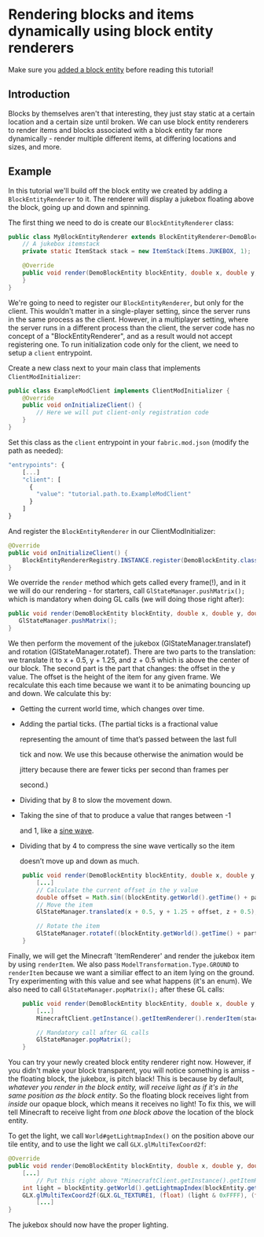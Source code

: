# Rendering blocks and items dynamically using block entity renderers

Make sure you [added a block entity](https://github.com/natanfudge/fabric-docs/tree/fb92e6ab23f58adab5aea8a405e821d5669beb39/docs/Modding%20Tutorials/Modding%20Tutorials/Blocks%20and%20Block%20Entities/blockentity.md) before reading this tutorial!

## Introduction

Blocks by themselves aren't that interesting, they just stay static at a certain location and a certain size until broken. We can use block entity renderers to render items and blocks associated with a block entity far more dynamically - render multiple different items, at differing locations and sizes, and more.

## Example

In this tutorial we'll build off the block entity we created by adding a `BlockEntityRenderer` to it. The renderer will display a jukebox floating above the block, going up and down and spinning.

The first thing we need to do is create our `BlockEntityRenderer` class:

```java
public class MyBlockEntityRenderer extends BlockEntityRenderer<DemoBlockEntity> {
    // A jukebox itemstack
    private static ItemStack stack = new ItemStack(Items.JUKEBOX, 1);

    @Override
    public void render(DemoBlockEntity blockEntity, double x, double y, double z, float partialTicks, int destroyStage) {
    }
}
```

We're going to need to register our `BlockEntityRenderer`, but only for the client. This wouldn't matter in a single-player setting, since the server runs in the same process as the client. However, in a multiplayer setting, where the server runs in a different process than the client, the server code has no concept of a "BlockEntityRenderer", and as a result would not accept registering one. To run initialization code only for the client, we need to setup a `client` entrypoint.

Create a new class next to your main class that implements `ClientModInitializer`:

```java
public class ExampleModClient implements ClientModInitializer {
    @Override
    public void onInitializeClient() {
        // Here we will put client-only registration code
    }
}
```

Set this class as the `client` entrypoint in your `fabric.mod.json` \(modify the path as needed\):

```javascript
"entrypoints": {
    [...]
    "client": [
      {
        "value": "tutorial.path.to.ExampleModClient"
      }
    ]
}
```

And register the `BlockEntityRenderer` in our ClientModInitializer:

```java
@Override
public void onInitializeClient() {
    BlockEntityRendererRegistry.INSTANCE.register(DemoBlockEntity.class, new MyBlockEntityRenderer());
}
```

We override the `render` method which gets called every frame\(!\), and in it we will do our rendering - for starters, call `GlStateManager.pushMatrix();` which is mandatory when doing GL calls \(we will doing those right after\):

```java
public void render(DemoBlockEntity blockEntity, double x, double y, double z, float partialTicks, int destroyStage) {
   GlStateManager.pushMatrix();
}
```

We then perform the movement of the jukebox \(GlStateManager.translatef\) and rotation \(GlStateManager.rotatef\). There are two parts to the translation: we translate it to x + 0.5, y + 1.25, and z + 0.5 which is above the center of our block. The second part is the part that changes: the offset in the y value. The offset is the height of the item for any given frame. We recalculate this each time because we want it to be animating bouncing up and down. We calculate this by:

* Getting the current world time, which changes over time.
* Adding the partial ticks. \(The partial ticks is a fractional value

  representing the amount of time that’s passed between the last full

  tick and now. We use this because otherwise the animation would be

  jittery because there are fewer ticks per second than frames per

  second.\)

* Dividing that by 8 to slow the movement down.
* Taking the sine of that to produce a value that ranges between -1

  and 1, like a [sine wave](https://www.electronicshub.org/wp-content/uploads/2015/07/11.jpg).

* Dividing that by 4 to compress the sine wave vertically so the item

  doesn’t move up and down as much.

```java
    public void render(DemoBlockEntity blockEntity, double x, double y, double z, float partialTicks, int destroyStage) {
        [...]
        // Calculate the current offset in the y value
        double offset = Math.sin((blockEntity.getWorld().getTime() + partialTicks) / 8.0) / 4.0;
        // Move the item
        GlStateManager.translated(x + 0.5, y + 1.25 + offset, z + 0.5);

        // Rotate the item
        GlStateManager.rotatef((blockEntity.getWorld().getTime() + partialTicks) * 4, 0, 1, 0);
    }
```

Finally, we will get the Minecraft 'ItemRenderer' and render the jukebox item by using `renderItem`. We also pass `ModelTransformation.Type.GROUND` to `renderItem` because we want a similiar effect to an item lying on the ground. Try experimenting with this value and see what happens \(it's an enum\). We also need to call `GlStateManager.popMatrix();` after these GL calls:

```java
    public void render(DemoBlockEntity blockEntity, double x, double y, double z, float partialTicks, int destroyStage) {
        [...]
        MinecraftClient.getInstance().getItemRenderer().renderItem(stack, ModelTransformation.Type.GROUND);

        // Mandatory call after GL calls
        GlStateManager.popMatrix();
    }
```

You can try your newly created block entity renderer right now. However, if you didn't make your block transparent, you will notice something is amiss - the floating block, the jukebox, is pitch black! This is because by default, _whatever you render in the block entity, will receive light as if it's in the same position as the block entity_. So the floating block receives light from _inside_ our opaque block, which means it receives no light! To fix this, we will tell Minecraft to receive light from _one block above_ the location of the block entity.

To get the light, we call `World#getLightmapIndex()` on the position above our tile entity, and to use the light we call `GLX.glMultiTexCoord2f`:

```java
@Override
public void render(DemoBlockEntity blockEntity, double x, double y, double z, float partialTicks, int destroyStage) {
    [...]
        // Put this right above "MinecraftClient.getInstance().getItemRenderer().renderItem(stack, ModelTransformation.Type.GROUND);"
    int light = blockEntity.getWorld().getLightmapIndex(blockEntity.getPos().up(), 0);
    GLX.glMultiTexCoord2f(GLX.GL_TEXTURE1, (float) (light & 0xFFFF), (float) ((light >> 16) & 0xFFFF));
        [...]
}
```

The jukebox should now have the proper lighting.

